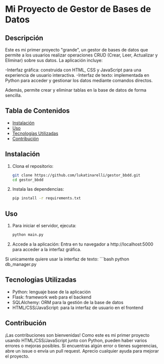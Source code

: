 # Mi Proyecto de Gestor de Bases de Datos

## Descripción
Este es mi primer proyecto "grande", un gestor de bases de datos que permite a los usuarios realizar operaciones CRUD (Crear, Leer, Actualizar y Eliminar) sobre sus datos. La aplicación incluye:

 -Interfaz gráfica: construida con HTML, CSS y JavaScript para una experiencia de usuario interactiva.
 -Interfaz de texto: implementada en Python para acceder y gestionar los datos mediante comandos directos.

Además, permite crear y eliminar tablas en la base de datos de forma sencilla.


## Tabla de Contenidos
- [Instalación](#instalación)
- [Uso](#uso)
- [Tecnologías Utilizadas](#tecnologías-utilizadas)
- [Contribución](#contribución)


## Instalación
1. Clona el repositorio:
   ```bash
   git clone https://github.com/lukatinarelli/gestor_bbdd.git
   cd gestor_bbdd

2. Instala las dependencias:
    ```bash
    pip install -r requirements.txt

## Uso
1. Para iniciar el servidor, ejecuta:
    ```bash
    python main.py

2. Accede a la aplicación: Entra en tu navegador a http://localhost:5000 para acceder a la interfaz gráfica.


Si unicamente quiere usar la interfaz de texto:
    ```bash
    python db_manager.py


## Tecnologías Utilizadas
 - Python: lenguaje base de la aplicación
 - Flask: framework web para el backend
 - SQLAlchemy: ORM para la gestión de la base de datos
 - HTML/CSS/JavaScript: para la interfaz de usuario en el frontend


## Contribución
¡Las contribuciones son bienvenidas! Como este es mi primer proyecto usando HTML/CSS/JavaScript junto con Python, pueden haber varios errores o mejoras posibles. Si encuentras algún error o tienes sugerencias, abre un issue o envía un pull request. Aprecio cualquier ayuda para mejorar el proyecto.